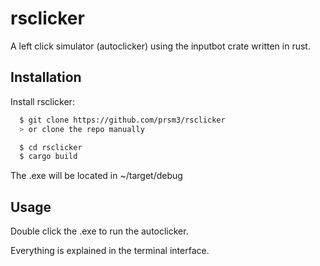 # rsclicker

A left click simulator (autoclicker) using the inputbot crate written in rust.

## Installation

Install rsclicker:

```bash
  $ git clone https://github.com/prsm3/rsclicker
  > or clone the repo manually

  $ cd rsclicker
  $ cargo build
```
The .exe will be located in ~/target/debug

## Usage

Double click the .exe to run the autoclicker.

Everything is explained in the terminal interface.
